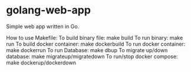 # golang-web-app

Simple web app written in Go.

How to use Makefile:
    To build binary file: make build
    To run binary: make run
    To build docker container: make dockerbuild
    To run docker container: make dockerrun
    To run Database: make dbup
    To migrate up/down database: make migrateup/migratedown
    To run/stop docker compose: make dockerup/dockerdown